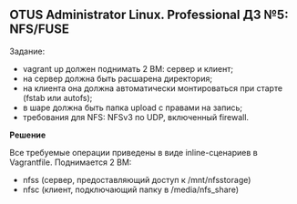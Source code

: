 ## OTUS Administrator Linux. Professional ДЗ №5: NFS/FUSE

Задание:

- vagrant up должен поднимать 2 ВМ: сервер и клиент;
- на сервер должна быть расшарена директория;
- на клиента она должна автоматически монтироваться при старте (fstab или autofs);
- в шаре должна быть папка upload с правами на запись;
- требования для NFS: NFSv3 по UDP, включенный firewall.

**Решение**

Все требуемые операции приведены в виде inline-сценариев в Vagrantfile. Поднимается 2 ВМ:

- nfss (сервер, предоставляющий доступ к /mnt/nfsstorage)
- nfsc (клиент, подключающий папку в /media/nfs_share)
